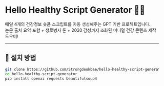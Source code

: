 # Hello Healthy Script Generator 🧠💚

매일 4개의 건강정보 숏폼 스크립트를 자동 생성해주는 GPT 기반 프로젝트입니다.  
논문 출처 요약 포함 + 생로병사 톤 + 2030 감성까지 조화된 미니멀 건강 콘텐츠 제작 도우미!

---

## 🔧 설치 방법

```bash
git clone https://github.com/Strongdeokbae/hello-healthy-script-generator.git
cd hello-healthy-script-generator
pip install openai requests beautifulsoup4
